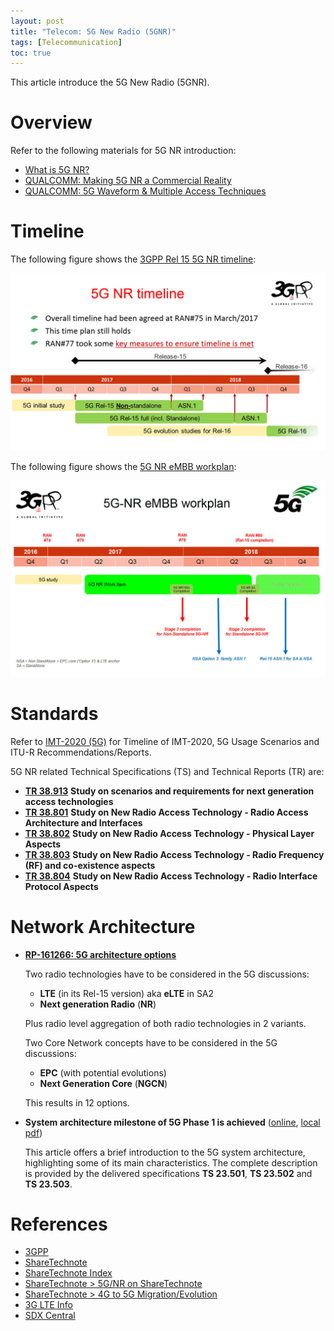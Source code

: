 ```yaml
---
layout: post
title: "Telecom: 5G New Radio (5GNR)"
tags: [Telecommunication]
toc: true
---
```


This article introduce the 5G New Radio (5GNR).

<!--more-->

# Overview

Refer to the following materials for 5G NR introduction:

* [What is 5G NR?](/docs/What_is_5G_NR.pdf)
* [QUALCOMM: Making 5G NR a Commercial Reality](/docs/making-5g-nr-a-commercial-reality.pdf)
* [QUALCOMM: 5G Waveform & Multiple Access Techniques](/docs/5g-research-on-waveform-and-multiple-access-techniques.pdf)

# Timeline

The following figure shows the [3GPP Rel 15 5G NR timeline](http://www.3gpp.org/release-15):

![Rel15_5G_NR_timeline](/assets/Rel15_5G_NR_timeline.jpg)

The following figure shows the [5G NR eMBB workplan](http://www.3gpp.org/news-events/3gpp-news/1836-5g_nr_workplan):

![5G_NR_eMBB_schedule](/assets/5G_NR_eMBB_schedule.jpg)

# Standards

Refer to <a href="{{ site.base-url }}/2016/03/13/telecom-itu-recommendations.html#imt-2020-5g">IMT-2020 (5G)</a> for Timeline of IMT-2020, 5G Usage Scenarios and ITU-R Recommendations/Reports.

5G NR related Technical Specifications (TS) and Technical Reports (TR) are:

* [**TR 38.913**](http://www.3gpp.org/ftp/Specs/archive/38_series/38.913/) **Study on scenarios and requirements for next generation access technologies**
* [**TR 38.801**](http://www.3gpp.org/ftp/Specs/archive/38_series/38.801/) **Study on New Radio Access Technology - Radio Access Architecture and Interfaces**
* [**TR 38.802**](http://www.3gpp.org/ftp/Specs/archive/38_series/38.802/) **Study on New Radio Access Technology - Physical Layer Aspects**
* [**TR 38.803**](http://www.3gpp.org/ftp/Specs/archive/38_series/38.803/) **Study on New Radio Access Technology - Radio Frequency (RF) and co-existence aspects**
* [**TR 38.804**](http://www.3gpp.org/ftp/Specs/archive/38_series/38.804/) **Study on New Radio Access Technology - Radio Interface Protocol Aspects**

# Network Architecture

* [**RP-161266: 5G architecture options**](/docs/RP-161266.pdf)

    Two radio technologies have to be considered in the 5G discussions:
    * **LTE** (in its Rel-15 version) aka **eLTE** in SA2
    * **Next generation Radio** (**NR**)
    <p/>
    Plus radio level aggregation of both radio technologies in 2 variants.

    Two Core Network concepts have to be considered in the 5G discussions:
    * **EPC** (with potential evolutions)
    * **Next Generation Core** (**NGCN**)
    <p/>
    This results in 12 options.

* **System architecture milestone of 5G Phase 1 is achieved** ([online](http://www.3gpp.org/news-events/3gpp-news/1930-sys_architecture), [local pdf](/docs/system_architecture_milestone_of_5G_Phase_1_is_achieved.pdf))

    This article offers a brief introduction to the 5G system architecture, highlighting some of its main characteristics. The complete description is provided by the delivered specifications **TS 23.501**, **TS 23.502** and **TS 23.503**.

# References

* [3GPP](http://www.3gpp.org/)
* [ShareTechnote](http://www.sharetechnote.com/)
* [ShareTechnote Index](http://www.sharetechnote.com/html)
* [ShareTechnote > 5G/NR on ShareTechnote](http://www.sharetechnote.com/)
* [ShareTechnote > 4G to 5G Migration/Evolution](http://www.sharetechnote.com/)
* [3G LTE Info](http://www.3glteinfo.com/)
* [SDX Central](https://www.sdxcentral.com/5g/)
